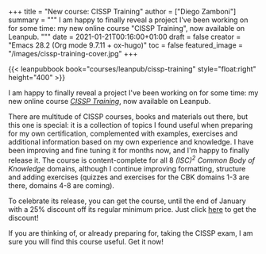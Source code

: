 +++
title = "New course: CISSP Training"
author = ["Diego Zamboni"]
summary = """
  I am happy to finally reveal a project I've been working on for some time: my new online course "CISSP Training", now available on Leanpub.
  """
date = 2021-01-21T00:16:00+01:00
draft = false
creator = "Emacs 28.2 (Org mode 9.7.11 + ox-hugo)"
toc = false
featured_image = "/images/cissp-training-cover.jpg"
+++

{{< leanpubbook book="courses/leanpub/cissp-training" style="float:right" height="400" >}}

I am happy to finally reveal a project I've been working on for some time: my new online course [_CISSP Training_](https://leanpub.com/c/cissp-training), now available on Leanpub.

There are multitude of CISSP courses, books and materials out there, but this one is special: it is a collection of topics I found useful when preparing for my own certification, complemented with examples, exercises and additional information based on my own experience and knowledge. I have been improving and fine tuning it for months now, and I'm happy to finally release it. The course is content-complete for all 8 _(ISC)<sup>2</sup> Common Body of Knowledge_ domains, although I continue improving formatting, structure and adding exercises (quizzes and exercises for the CBK domains 1-3 are there, domains 4-8 are coming).

To celebrate its release, you can get the course, until the end of January with a 25% discount off its regular minimum price. Just click [here](https://leanpub.com/c/cissp-training/c/initial-release) to get the discount!

If you are thinking of, or already preparing for, taking the CISSP exam, I am sure you will find this course useful. Get it now!

